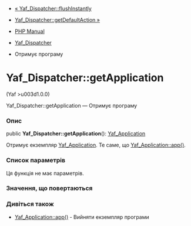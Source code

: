 - [«
Yaf_Dispatcher::flushInstantly](yaf-dispatcher.flushinstantly.md)
- [Yaf_Dispatcher::getDefaultAction
»](yaf-dispatcher.getdefaultaction.md)

- [PHP Manual](index.md)
- [Yaf_Dispatcher](class.yaf-dispatcher.md)
- Отримує програму

# Yaf_Dispatcher::getApplication

(Yaf \>u003d1.0.0)

Yaf_Dispatcher::getApplication — Отримує програму

### Опис

public **Yaf_Dispatcher::getApplication**():
[Yaf_Application](class.yaf-application.md)

Отримує екземпляр [Yaf_Application](class.yaf-application.md). Те саме,
що [Yaf_Application::app()](yaf-application.app.md).

### Список параметрів

Ця функція не має параметрів.

### Значення, що повертаються

### Дивіться також

- [Yaf_Application::app()](yaf-application.app.md) - Вийняти
екземпляр програми
